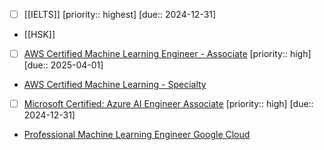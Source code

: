 - [ ] [[IELTS]] [priority:: highest] [due:: 2024-12-31]
- [[HSK]]
- [ ] [AWS Certified Machine Learning Engineer - Associate](https://aws.amazon.com/certification/certified-machine-learning-engineer-associate) [priority:: high] [due:: 2025-04-01] 
- [AWS Certified Machine Learning - Specialty](https://aws.amazon.com/certification/certified-machine-learning-specialty)
- [ ] [Microsoft Certified: Azure AI Engineer Associate](https://learn.microsoft.com/en-us/credentials/certifications/azure-ai-engineer/?practice-assessment-type=certification) [priority:: high] [due:: 2024-12-31] 
- [Professional Machine Learning Engineer Google Cloud](https://cloud.google.com/learn/certification/machine-learning-engineer)